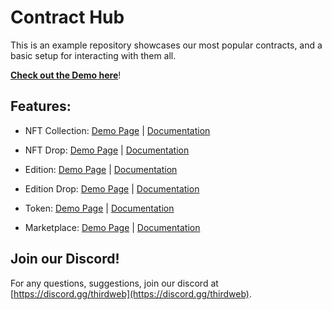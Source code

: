 # Contract Hub

This is an example repository showcases our most popular contracts, and a basic setup for interacting with them all.

**[Check out the Demo here](https://contract-hub.vercel.app)**!

## Features:

- NFT Collection: [Demo Page](https://contract-hub.vercel.app/nft-collection) | [Documentation](https://portal.thirdweb.com/contracts/nft-collection)

- NFT Drop: [Demo Page](https://contract-hub.vercel.app/nft-drop) | [Documentation](https://portal.thirdweb.com/contracts/nft-drop)

- Edition: [Demo Page](https://contract-hub.vercel.app/edition) | [Documentation](https://portal.thirdweb.com/contracts/edition)

- Edition Drop: [Demo Page](https://contract-hub.vercel.app/edition-drop) | [Documentation](https://portal.thirdweb.com/contracts/edition-drop)

- Token: [Demo Page](https://contract-hub.vercel.app/token) | [Documentation](https://portal.thirdweb.com/contracts/token)

- Marketplace: [Demo Page](https://contract-hub.vercel.app/marketplace) | [Documentation](https://portal.thirdweb.com/contracts/marketplace)

## Join our Discord!

For any questions, suggestions, join our discord at [https://discord.gg/thirdweb](https://discord.gg/thirdweb).
